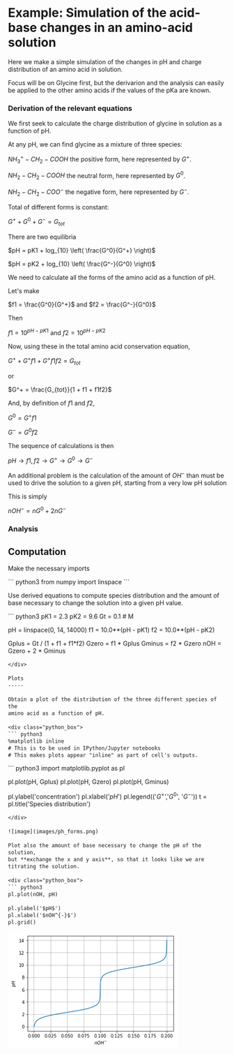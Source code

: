 
# Example: Simulation of the acid-base changes in an amino-acid solution


Here we make a simple simulation of the changes in pH and charge
distribution of an amino acid in solution.

Focus will be on Glycine first, but the derivarion and the analysis can
easily be applied to the other amino acids if the values of the pKa are
known.

### Derivation of the relevant equations

We first seek to calculate the charge distribution of glycine in
solution as a function of pH.

At any pH, we can find glycine as a mixture of three species:

$NH^{+}_3 - CH_2 - COOH$ the positive form, here represented by $G^+$.

$NH_2 - CH_2 - COOH$ the neutral form, here represented by $G^0$.

$NH_2 - CH_2 - COO^{-}$ the negative form, here represented by $G^-$.

Total of different forms is constant:

$G^+ + G^0 + G^- = G_{tot}$

There are two equilibria

$pH = pK1 + log_{10} \left( \frac{G^0}{G^+} \right)$

$pH = pK2 + log_{10} \left( \frac{G^-}{G^0} \right)$

We need to calculate all the forms of the amino acid as a function of
pH.

Let's make

$f1 = \frac{G^0}{G^+}$ and $f2 = \frac{G^-}{G^0}$

Then

$f1 = 10^{pH - pK1}$ and $f2 = 10^{pH - pK2}$

Now, using these in the total amino acid conservation equation,

$G^+ + G^+ f1 + G^+ f1 f2 = G_{tot}$

or

$G^+ = \frac{G_{tot}}{1 + f1 + f1f2}$

And, by definition of $f1$ and $f2$,

$G^0 = G^+ f1$

$G^- = G^0 f2$

The sequence of calculations is then

$pH \longrightarrow f1, f2 \longrightarrow G^+ \longrightarrow G^0 \longrightarrow G^-$

An additional problem is the calculation of the amount of $OH^-$ than
must be used to drive the solution to a given pH, starting from a very
low pH solution

This is simply

$nOH^- = nG^0 + 2 nG^-$

### Analysis

Computation
-----------

Make the necessary imports

<div class="python_box">
``` python3
from numpy import linspace
```
</div>

Use derived equations to compute species distribution and the amount of
base necessary to change the solution into a given pH value.

<div class="python_box">
``` python3
pK1 = 2.3
pK2 = 9.6
Gt  = 0.1 # M

pH = linspace(0, 14, 14000)
f1 = 10.0**(pH - pK1)
f2 = 10.0**(pH - pK2)

Gplus = Gt / (1 + f1 + f1*f2)
Gzero = f1 * Gplus
Gminus = f2 * Gzero
nOH = Gzero + 2 * Gminus
```
</div>

Plots
-----

Obtain a plot of the distribution of the three different species of the
amino acid as a function of pH.

<div class="python_box">
``` python3
%matplotlib inline 
# This is to be used in IPython/Jupyter notebooks
# This makes plots appear "inline" as part of cell's outputs.
```
</div>

<div class="python_box">
``` python3
import matplotlib.pyplot as pl

pl.plot(pH, Gplus)
pl.plot(pH, Gzero)
pl.plot(pH, Gminus)

pl.ylabel('concentration')
pl.xlabel('$pH$')
pl.legend(('$G^+$','$G^0$', '$G^-$'))
t = pl.title('Species distribution')
```
</div>

![image](images/ph_forms.png)

Plot also the amount of base necessary to change the pH of the solution,
but **exchange the x and y axis**, so that it looks like we are
titrating the solution.

<div class="python_box">
``` python3
pl.plot(nOH, pH)

pl.ylabel('$pH$')
pl.xlabel('$nOH^{-}$')
pl.grid()
```
</div>

![image](images/ph_titr.png)

